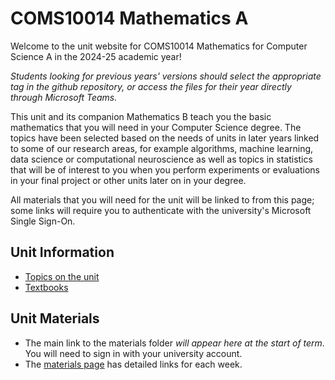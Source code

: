 # COMS10014 Mathematics A

Welcome to the unit website for COMS10014 Mathematics for Computer Science A in the 2024-25 academic year!

_Students looking for previous years' versions should select the appropriate tag in the github repository, or access the files for their year directly through Microsoft Teams._

This unit and its companion Mathematics B teach you the basic mathematics that you will need in your Computer Science degree. The topics have been selected based on the needs of units in later years linked to some of our research areas, for example algorithms, machine learning, data science or computational neuroscience as well as topics in statistics that will be of interest to you when you perform experiments or evaluations in your final project or other units later on in your degree.

All materials that you will need for the unit will be linked to from this page; some links will require you to authenticate with the university's Microsoft Single Sign-On.

## Unit Information

  - [Topics on the unit](topics.md)
  - [Textbooks](textbooks.md)

## Unit Materials

  - The main link to the materials folder _will appear here at the start of term_. You will need to sign in with your university account.
  - The [materials page](materials.md) has detailed links for each week.
